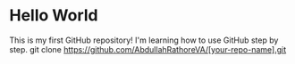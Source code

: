 # Hello World
This is my first GitHub repository! I'm learning how to use GitHub step by step.
git clone https://github.com/AbdullahRathoreVA/[your-repo-name].git
